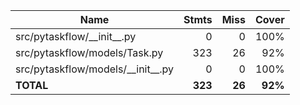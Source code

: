 | Name                                  |    Stmts |     Miss |   Cover |
|-------------------------------------- | -------: | -------: | ------: |
| src/pytaskflow/\_\_init\_\_.py        |        0 |        0 |    100% |
| src/pytaskflow/models/Task.py         |      323 |       26 |     92% |
| src/pytaskflow/models/\_\_init\_\_.py |        0 |        0 |    100% |
|                             **TOTAL** |  **323** |   **26** | **92%** |
